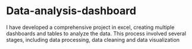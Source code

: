 # Data-analysis-dashboard
I have developed a comprehensive project in excel, creating multiple dashboards and tables to analyze the data. This process involved several stages, including data processing, data cleaning and data visualization
